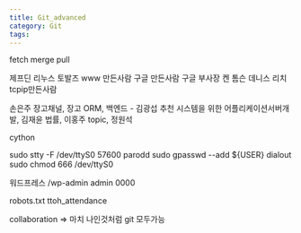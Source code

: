 ```yaml
---
title: Git_advanced
category: Git
tags:
---
```


fetch
merge
pull
















제프딘
리누스 토발즈
www 만든사람
구글 만든사람
구글 부사장
켄 톰슨
데니스 리치
tcpip만든사람

손은주 장고채널, 장고 ORM, 백엔드 - 김광섭 추천 시스템을 위한 어플리케이션서버개발, 김재윤 법률, 이홍주 topic, 정원석

cython

sudo stty -F /dev/ttyS0 57600 parodd
sudo gpasswd --add ${USER} dialout
sudo chmod 666 /dev/ttyS0

워드프레스
/wp-admin
admin
0000

robots.txt
ttoh_attendance






collaboration => 마치 나인것처럼 git 모두가능

















